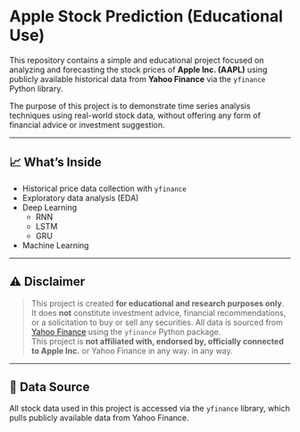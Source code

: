 # Apple Stock Prediction (Educational Use)

This repository contains a simple and educational project focused on analyzing and forecasting the stock prices of **Apple Inc. (AAPL)** using publicly available historical data from **Yahoo Finance** via the `yfinance` Python library.

The purpose of this project is to demonstrate time series analysis techniques using real-world stock data, without offering any form of financial advice or investment suggestion.

---

## 📈 What’s Inside

- Historical price data collection with `yfinance`
- Exploratory data analysis (EDA)
- Deep Learning
  - RNN
  - LSTM
  - GRU
- Machine Learning

---

## ⚠️ Disclaimer

> This project is created **for educational and research purposes only**.  
> It does **not** constitute investment advice, financial recommendations, or a solicitation to buy or sell any securities.
> All data is sourced from [Yahoo Finance](https://finance.yahoo.com/) using the `yfinance` Python package.  
> This project is **not affiliated with, endorsed by, officially connected to Apple Inc.** or Yahoo Finance in any way. in any way.

---

## 🔗 Data Source

All stock data used in this project is accessed via the `yfinance` library, which pulls publicly available data from Yahoo Finance.
